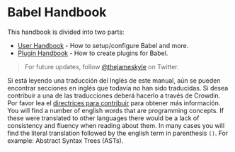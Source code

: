 # Babel Handbook

This handbook is divided into two parts:

  * [User Handbook](user-handbook.md) - How to setup/configure Babel and more.
  * [Plugin Handbook](plugin-handbook.md) - How to create plugins for Babel.

> For future updates, follow [@thejameskyle](https://twitter.com/thejameskyle) on Twitter.

Si está leyendo una traducción del Inglés de este manual, aún se pueden encontrar secciones en inglés que todavía no han sido traducidas. Si desea contribuir a una de las traducciones deberá hacerlo a través de Crowdin. Por favor lea el [ directrices para contribuir](/CONTRIBUTING.md) para obtener más información. You will find a number of english words that are programming concepts. If these were translated to other languages there would be a lack of consistency and fluency when reading about them. In many cases you will find the literal translation followed by the english term in parenthesis `()`. For example: Abstract Syntax Trees (ASTs).